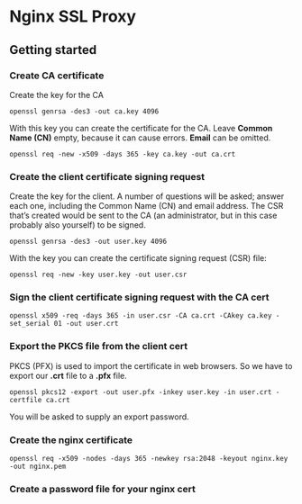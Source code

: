 # Nginx SSL Proxy

## Getting started

### Create CA certificate

Create the key for the CA

`openssl genrsa -des3 -out ca.key 4096 ` 

With this key you can create the certificate for the CA. Leave **Common Name (CN)** empty, because it can cause errors. **Email** can be omitted.

`openssl req -new -x509 -days 365 -key ca.key -out ca.crt`


### Create the client certificate signing request
Create the key for the client.
A number of questions will be asked; answer each one, including the Common Name (CN) and email address.
The CSR that’s created would be sent to the CA (an administrator, but in this case probably also yourself) to be signed.

`openssl genrsa -des3 -out user.key 4096`

With the key you can create the certificate signing request (CSR) file:

`openssl req -new -key user.key -out user.csr`

### Sign the client certificate signing request with the CA cert

`openssl x509 -req -days 365 -in user.csr -CA ca.crt -CAkey ca.key -set_serial 01 -out user.crt`

### Export the PKCS file from the client cert
PKCS (PFX) is used to import the certificate in web browsers. So we have to export our **.crt** file to a **.pfx** file.

`openssl pkcs12 -export -out user.pfx -inkey user.key -in user.crt -certfile ca.crt`

You will be asked to supply an export password.

### Create the nginx certificate

`openssl req -x509 -nodes -days 365 -newkey rsa:2048 -keyout nginx.key -out nginx.pem`

### Create a password file for your nginx cert




